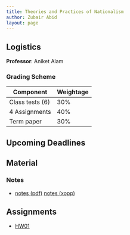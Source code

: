 ```yaml
---
title: Theories and Practices of Nationalism
author: Zubair Abid
layout: page
---
```



## Logistics

**Professor**: Aniket Alam

### Grading Scheme

| Component       | Weightage |
|-----------------|-----------|
| Class tests (6) | 30%       |
| 4 Assignments   | 40%       |
| Term paper      | 30%       |

## Upcoming Deadlines

## Material

### Notes

- [notes (pdf)](./Natnotes.pdf) [notes (xopp)](./Natnotes.xopp) 

## Assignments

- [HW01](./hws/1) 

